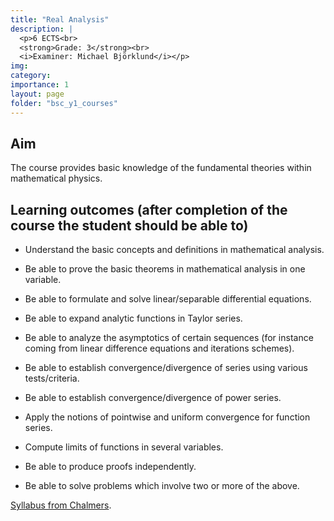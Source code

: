 ```yaml
---
title: "Real Analysis"
description: |
  <p>6 ECTS<br>
  <strong>Grade: 3</strong><br>
  <i>Examiner: Michael Björklund</i></p>
img:
category:
importance: 1
layout: page
folder: "bsc_y1_courses"
---
```


## Aim

The course provides basic knowledge of the fundamental theories within mathematical physics.

## Learning outcomes (after completion of the course the student should be able to)

- Understand the basic concepts and definitions in mathematical analysis.

- Be able to prove the basic theorems in mathematical analysis in one variable.

- Be able to formulate and solve linear/separable differential equations.

- Be able to expand analytic functions in Taylor series.

- Be able to analyze the asymptotics of certain sequences (for instance coming from linear difference equations and iterations schemes).

- Be able to establish convergence/divergence of series using various tests/criteria.

- Be able to establish convergence/divergence of power series.

- Apply the notions of pointwise and uniform convergence for function series.

- Compute limits of functions in several variables.

- Be able to produce proofs independently.

- Be able to solve problems which involve two or more of the above.

[Syllabus from Chalmers](https://www.chalmers.se/en/education/your-studies/find-course-and-programme-syllabi/course-syllabus/TMA976/?acYear=2020%2F2021).
